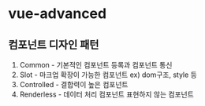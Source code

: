 # vue-advanced

## 컴포넌트 디자인 패턴

1. Common - 기본적인 컴포넌트 등록과 컴포넌트 통신
2. Slot - 마크업 확장이 가능한 컴포넌트
   ex) dom구조, style 등
3. Controlled - 결합력이 높은 컴포넌트
4. Renderless - 데이터 처리 컴포넌트
   표현하지 않는 컴포넌트
